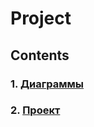 # Project

## Contents

### 1. [Диаграммы](https://github.com/ShvedAlexander/TRTPO-Project/blob/master/Documentation/Diagrams/Diagrams.md)

### 2. [Проект](https://github.com/ShvedAlexander/TRTPO-Project/blob/master/Documentation/Requirements/Requirements.md)
